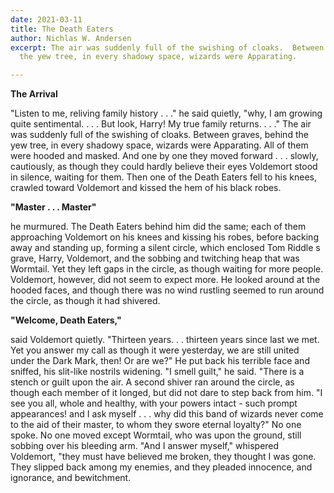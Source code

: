 ```yaml
---
date: 2021-03-11
title: The Death Eaters
author: Nichlas W. Andersen
excerpt: The air was suddenly full of the swishing of cloaks.  Between graves, behind
  the yew tree, in every shadowy space, wizards were Apparating.

---
```

**The Arrival**

"Listen to me, reliving family history . . ." he said quietly, "why, I am growing quite sentimental. . . . But look, Harry!  My true family returns. . . ."
The air was suddenly full of the swishing of cloaks.  Between graves, behind the yew tree, in every shadowy space, wizards were Apparating.  All of them were hooded and masked.  And one by one they moved forward . . . slowly, cautiously, as though they could hardly believe their eyes Voldemort stood in silence, waiting for them.  Then one of the Death Eaters fell to his knees, crawled toward Voldemort and kissed the hem of his black robes.

**"Master . . . Master"**

he murmured.
The Death Eaters behind him did the same; each of them approaching Voldemort on his knees and kissing his robes, before backing away and standing up, forming a silent circle, which enclosed Tom Riddle s grave, Harry, Voldemort, and the sobbing and twitching heap that was Wormtail.  Yet they left gaps in the circle, as though waiting for more people.  Voldemort, however, did not seem to expect more.  He looked around at the hooded faces, and though there was no wind rustling seemed to run around the circle, as though it had shivered.

**"Welcome, Death Eaters,"**

said Voldemort quietly. "Thirteen years. . . thirteen years since last we met.  Yet you answer my call as though it were yesterday, we are still united under the Dark Mark, then!  Or are we?" He put back his terrible face and sniffed, his slit-like nostrils widening. "I smell guilt," he said.  "There is a stench or guilt upon the air. A second shiver ran around the circle, as though each member of it longed, but did not dare to step back from him. "I see you all, whole and healthy, with your powers intact - such prompt appearances! and I ask myself . . . why did this band of wizards never come to the aid of their master, to whom they swore eternal loyalty?" No one spoke.  No one moved except Wormtail, who was upon the ground, still sobbing over his bleeding arm. "And I answer myself," whispered Voldemort, "they must have believed me broken, they thought I was gone.  They slipped back among my enemies, and they pleaded innocence, and ignorance, and bewitchment.